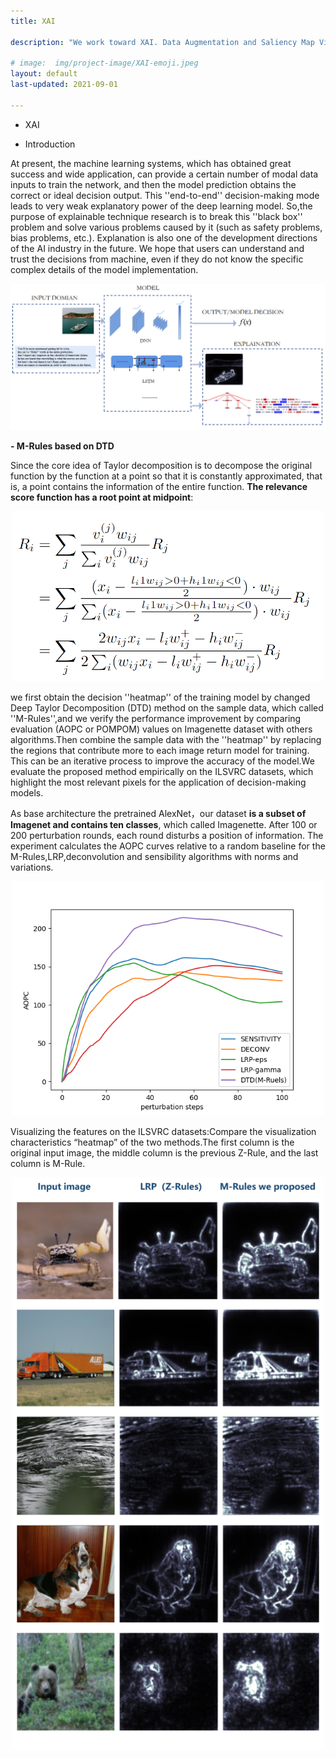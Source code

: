 ```yaml
---
title: XAI

description: "We work toward XAI. Data Augmentation and Saliency Map Visualization are our research thrusts now"

# image:  img/project-image/XAI-emoji.jpeg
layout: default
last-updated: 2021-09-01

---
```



- XAI

- Introduction 

At present, the machine learning systems, which has obtained great success and wide application, can provide a certain number of modal data inputs to train the network, and then the model prediction obtains the correct or ideal decision output. This ''end-to-end'' decision-making mode leads to very weak explanatory power of the deep learning model. So,the purpose of explainable technique research is to break this ''black box''  problem and solve various problems caused by it (such as safety problems, bias problems, etc.). Explanation is also one of the development directions of the AI industry in the future. We hope that users can understand and trust the decisions from machine, even if they do not know the specific complex details of the model implementation. 

<p align="center">
    <img src="/img/project-image/XAI/XAI1.png" alt="XAI1" style="zoom:70%;" />
</p>

**- M-Rules based on DTD**

Since the core idea of Taylor decomposition is to decompose the original function by the function at a point so that it is constantly approximated, that is, a point contains the information of the entire function. **The relevance score function has a root point at midpoint**:

<p align="center">
    <img src="/img/project-image/XAI/formula.png" alt="FORMULA" width="500px" />
</p>

we first obtain the decision ''heatmap'' of the training model by changed Deep Taylor Decomposition (DTD) method on the sample data, which called ''M-Rules'',and we verify the performance improvement by comparing evaluation (AOPC or POMPOM) values on Imagenette dataset with others algorithms.Then combine the sample data with the ''heatmap'' by replacing the regions that contribute more to each image return model for training. This can be an iterative process to improve the accuracy of the model.We evaluate the proposed method empirically on the ILSVRC datasets, which highlight the most relevant pixels for the application of decision-making models. 

As base architecture the pretrained AlexNet，our dataset **is a subset of Imagenet and contains ten classes**, which called Imagenette. After 100 or 200 perturbation rounds, each round disturbs a position of information. The experiment calculates the AOPC curves relative to a random baseline for the M-Rules,LRP,deconvolution and sensibility algorithms with norms and variations.

<p align="center">
    <img src="/img/project-image/XAI/exp2.png" alt="AOPC" width="500px" />
</p>    

Visualizing the features on the ILSVRC datasets:Compare the visualization characteristics “heatmap” of the two methods.The first column is the original input image, the middle column is the previous Z-Rule, and the last column is M-Rule.

<p align="center">
    <img src="/img/project-image/XAI/exp3.png" alt="VISUALIZE" width="500px" />
</p>    

  
